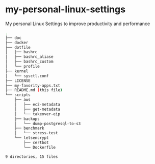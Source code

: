 # my-personal-linux-settings

My personal Linux Settings to improve productivity and performance

```bash
.
├── doc
├── docker
├── dotfile
│   ├── bashrc
│   ├── bashrc_aliase
│   ├── bashrc_custom
│   └── profile
├── kernel
│   └── sysctl.conf
├── LICENSE
├── my-favority-apps.txt
├── README.md (this file)
└── scripts
    ├── aws
    │   ├── ec2-metadata
    │   ├── get-metadata
    │   └── takeover-eip
    ├── backups
    │   └── dump-postgresql-to-s3
    ├── benchmark
    │   └── stress-test
    └── letsencrypt
        ├── certbot
        └── Dockerfile

9 directories, 15 files
```
